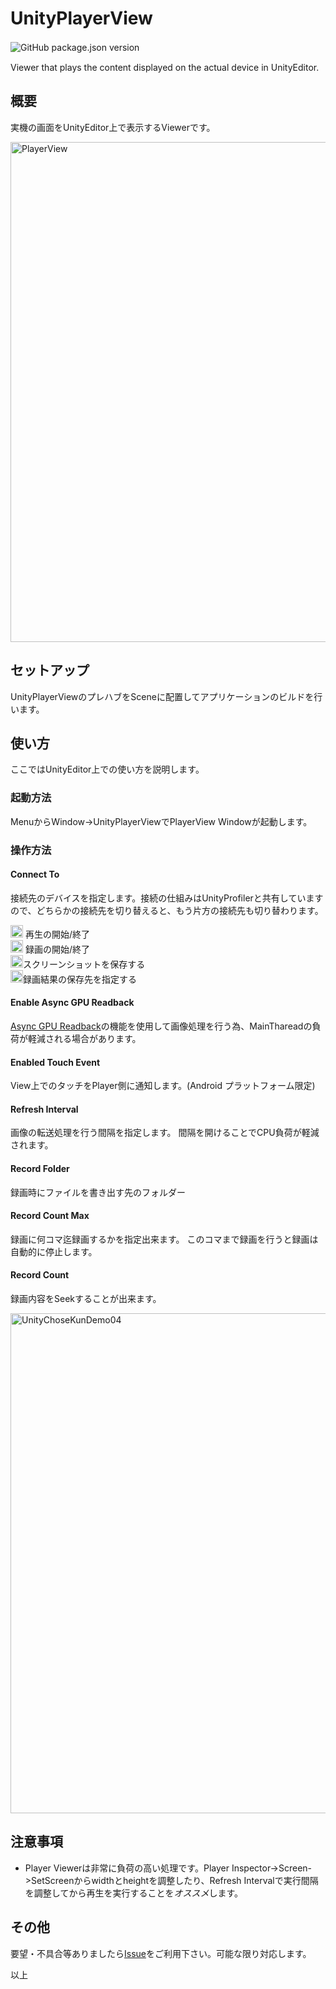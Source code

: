 # UnityPlayerView

![GitHub package.json version](https://img.shields.io/github/package-json/v/katsumasa/UnityPlayerView)　　

Viewer that plays the content displayed on the actual device in UnityEditor.

## 概要

実機の画面をUnityEditor上で表示するViewerです。

<img width="800" alt="PlayerView" src="https://user-images.githubusercontent.com/29646672/137237372-637a0a77-5913-4bfc-835e-03737e0a5013.png">


## セットアップ

UnityPlayerViewのプレハブをSceneに配置してアプリケーションのビルドを行います。


## 使い方

ここではUnityEditor上での使い方を説明します。

### 起動方法

MenuからWindow->UnityPlayerViewでPlayerView Windowが起動します。

### 操作方法

#### Connect To

接続先のデバイスを指定します。接続の仕組みはUnityProfilerと共有していますので、どちらかの接続先を切り替えると、もう片方の接続先も切り替わります。

<img width="20" alt="PlayIcon" src="https://user-images.githubusercontent.com/29646672/137236748-d4c3ad04-c66c-4e42-81f4-547649720f02.png"> 再生の開始/終了</br>
<img width="20" alt="RecIcon" src="https://user-images.githubusercontent.com/29646672/137236785-25596da8-ba35-4cf9-a622-5f2e014baa8a.png"> 録画の開始/終了</br>
<img width="20" alt="ScreenShotIcon" src="https://user-images.githubusercontent.com/29646672/137236826-10a97a17-40b3-41c8-affd-d499e64e7475.png">スクリーンショットを保存する</br>
<img width="20" alt="SaveFolderIcon" src="https://user-images.githubusercontent.com/29646672/137236850-d88a79ec-0e32-46a8-97cd-d736020dd659.png">録画結果の保存先を指定する</br>

#### Enable Async GPU Readback

[Async GPU Readback](https://docs.unity3d.com/ja/2018.4/ScriptReference/Rendering.AsyncGPUReadback.html)の機能を使用して画像処理を行う為、MainThareadの負荷が軽減される場合があります。


#### Enabled Touch Event

View上でのタッチをPlayer側に通知します。(Android プラットフォーム限定)

#### Refresh Interval

画像の転送処理を行う間隔を指定します。
間隔を開けることでCPU負荷が軽減されます。

#### Record Folder

録画時にファイルを書き出す先のフォルダー

#### Record Count Max

録画に何コマ迄録画するかを指定出来ます。
このコマまで録画を行うと録画は自動的に停止します。

#### Record Count

録画内容をSeekすることが出来ます。

<img width="800" alt="UnityChoseKunDemo04" src="https://user-images.githubusercontent.com/29646672/137240645-7e4f1d5d-1214-4247-b846-971e09f852d1.gif">



## 注意事項

- Player Viewerは非常に負荷の高い処理です。Player Inspector->Screen->SetScreenからwidthとheightを調整したり、Refresh Intervalで実行間隔を調整してから再生を実行することを*オススメ*します。

## その他

要望・不具合等ありましたら[Issue](https://github.com/katsumasa/UnityPlayerView/issues)をご利用下さい。可能な限り対応します。

以上
